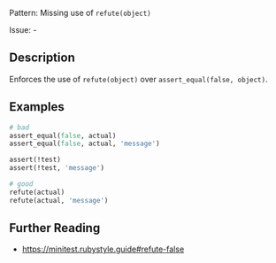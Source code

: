 Pattern: Missing use of `refute(object)`

Issue: -

## Description

Enforces the use of `refute(object)` over `assert_equal(false, object)`.

## Examples

``` ruby
# bad
assert_equal(false, actual)
assert_equal(false, actual, 'message')

assert(!test)
assert(!test, 'message')

# good
refute(actual)
refute(actual, 'message')
```

## Further Reading

- <https://minitest.rubystyle.guide#refute-false>